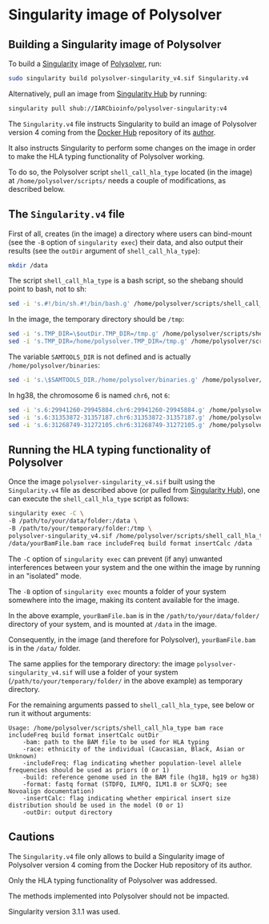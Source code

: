 # Singularity image of Polysolver

## Building a Singularity image of Polysolver

To build a [Singularity](https://www.sylabs.io/singularity) image of [Polysolver](https://hub.docker.com/r/sachet/polysolver), run:

```bash
sudo singularity build polysolver-singularity_v4.sif Singularity.v4
```

Alternatively, pull an image from [Singularity Hub](https://singularity-hub.org/collections/2862) by running:

```bash
singularity pull shub://IARCbioinfo/polysolver-singularity:v4
```

The `Singularity.v4` file instructs Singularity to build an image of Polysolver version 4 coming from the [Docker Hub](https://hub.docker.com) repository of its [author](https://hub.docker.com/u/sachet).

It also instructs Singularity to perform some changes on the image in order to make the HLA typing functionality of Polysolver working.

To do so, the Polysolver script `shell_call_hla_type` located (in the image) at `/home/polysolver/scripts/` needs a couple of modifications, as described below.

## The `Singularity.v4` file

First of all, creates (in the image) a directory where users can bind-mount (see the `-B` option of `singularity exec`) their data, and also output their results (see the `outDir` argument of `shell_call_hla_type`):

```bash
mkdir /data
```

The script `shell_call_hla_type` is a bash script, so the shebang should point to bash, not to sh:

```bash
sed -i 's.#!/bin/sh.#!/bin/bash.g' /home/polysolver/scripts/shell_call_hla_type
```

In the image, the temporary directory should be `/tmp`:

```bash
sed -i 's.TMP_DIR=\$outDir.TMP_DIR=/tmp.g' /home/polysolver/scripts/shell_call_hla_type
sed -i 's.TMP_DIR=/home/polysolver.TMP_DIR=/tmp.g' /home/polysolver/scripts/shell_call_hla_type
```

The variable `SAMTOOLS_DIR` is not defined and is actually `/home/polysolver/binaries`:

```bash
sed -i 's.\$SAMTOOLS_DIR./home/polysolver/binaries.g' /home/polysolver/scripts/shell_call_hla_type
```

In hg38, the chromosome 6 is named `chr6`, not `6`:

```bash
sed -i 's.6:29941260-29945884.chr6:29941260-29945884.g' /home/polysolver/scripts/shell_call_hla_type
sed -i 's.6:31353872-31357187.chr6:31353872-31357187.g' /home/polysolver/scripts/shell_call_hla_type
sed -i 's.6:31268749-31272105.chr6:31268749-31272105.g' /home/polysolver/scripts/shell_call_hla_type
```

## Running the HLA typing functionality of Polysolver

Once the image `polysolver-singularity_v4.sif` built using the `Singularity.v4` file as described above (or pulled from [Singularity Hub](https://singularity-hub.org/collections/2862)), one can execute the `shell_call_hla_type` script as follows:

```bash
singularity exec -C \
-B /path/to/your/data/folder:/data \
-B /path/to/your/temporary/folder:/tmp \
polysolver-singularity_v4.sif /home/polysolver/scripts/shell_call_hla_type \
/data/yourBamFile.bam race includeFreq build format insertCalc /data
```

The `-C` option of `singularity exec` can prevent (if any) unwanted interferences between your system and the one within the image by running in an "isolated" mode.

The `-B` option of `singularity exec` mounts a folder of your system somewhere into the image, making its content available for the image.

In the above example, `yourBamFile.bam` is in the `/path/to/your/data/folder/` directory of your system, and is mounted at `/data` in the image.

Consequently, in the image (and therefore for Polysolver), `yourBamFile.bam` is in the `/data/` folder.

The same applies for the temporary directory: the image `polysolver-singularity_v4.sif` will use a folder of your system (`/path/to/your/temporary/folder/` in the above example) as temporary directory.

For the remaining arguments passed to `shell_call_hla_type`, see below or run it without arguments:

```
Usage: /home/polysolver/scripts/shell_call_hla_type bam race includeFreq build format insertCalc outDir
    -bam: path to the BAM file to be used for HLA typing
    -race: ethnicity of the individual (Caucasian, Black, Asian or Unknown)
    -includeFreq: flag indicating whether population-level allele frequencies should be used as priors (0 or 1)
    -build: reference genome used in the BAM file (hg18, hg19 or hg38)
    -format: fastq format (STDFQ, ILMFQ, ILM1.8 or SLXFQ; see Novoalign documentation)
    -insertCalc: flag indicating whether empirical insert size distribution should be used in the model (0 or 1)
    -outDir: output directory
```

## Cautions

The `Singularity.v4` file only allows to build a Singularity image of Polysolver version 4 coming from the Docker Hub repository of its author.

Only the HLA typing functionality of Polysolver was addressed.

The methods implemented into Polysolver should not be impacted.

Singularity version 3.1.1 was used.
